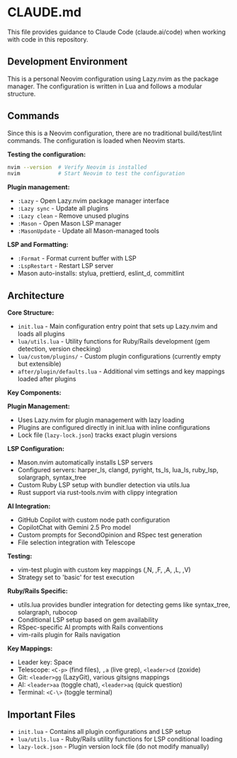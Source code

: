 # CLAUDE.md

This file provides guidance to Claude Code (claude.ai/code) when working with code in this repository.

## Development Environment

This is a personal Neovim configuration using Lazy.nvim as the package manager. The configuration is written in Lua and follows a modular structure.

## Commands

Since this is a Neovim configuration, there are no traditional build/test/lint commands. The configuration is loaded when Neovim starts.

**Testing the configuration:**
```bash
nvim --version  # Verify Neovim is installed
nvim            # Start Neovim to test the configuration
```

**Plugin management:**
- `:Lazy` - Open Lazy.nvim package manager interface
- `:Lazy sync` - Update all plugins
- `:Lazy clean` - Remove unused plugins
- `:Mason` - Open Mason LSP manager
- `:MasonUpdate` - Update all Mason-managed tools

**LSP and Formatting:**
- `:Format` - Format current buffer with LSP
- `:LspRestart` - Restart LSP server
- Mason auto-installs: stylua, prettierd, eslint_d, commitlint

## Architecture

**Core Structure:**
- `init.lua` - Main configuration entry point that sets up Lazy.nvim and loads all plugins
- `lua/utils.lua` - Utility functions for Ruby/Rails development (gem detection, version checking)
- `lua/custom/plugins/` - Custom plugin configurations (currently empty but extensible)
- `after/plugin/defaults.lua` - Additional vim settings and key mappings loaded after plugins

**Key Components:**

**Plugin Management:**
- Uses Lazy.nvim for plugin management with lazy loading
- Plugins are configured directly in init.lua with inline configurations
- Lock file (`lazy-lock.json`) tracks exact plugin versions

**LSP Configuration:**
- Mason.nvim automatically installs LSP servers
- Configured servers: harper_ls, clangd, pyright, ts_ls, lua_ls, ruby_lsp, solargraph, syntax_tree
- Custom Ruby LSP setup with bundler detection via utils.lua
- Rust support via rust-tools.nvim with clippy integration

**AI Integration:**
- GitHub Copilot with custom node path configuration
- CopilotChat with Gemini 2.5 Pro model
- Custom prompts for SecondOpinion and RSpec test generation
- File selection integration with Telescope

**Testing:**
- vim-test plugin with custom key mappings (,N, ,F, ,A, ,L, ,V)
- Strategy set to 'basic' for test execution

**Ruby/Rails Specific:**
- utils.lua provides bundler integration for detecting gems like syntax_tree, solargraph, rubocop
- Conditional LSP setup based on gem availability
- RSpec-specific AI prompts with Rails conventions
- vim-rails plugin for Rails navigation

**Key Mappings:**
- Leader key: Space
- Telescope: `<C-p>` (find files), `,a` (live grep), `<leader>cd` (zoxide)
- Git: `<leader>gg` (LazyGit), various gitsigns mappings
- AI: `<leader>aa` (toggle chat), `<leader>aq` (quick question)
- Terminal: `<C-\>` (toggle terminal)

## Important Files

- `init.lua` - Contains all plugin configurations and LSP setup
- `lua/utils.lua` - Ruby/Rails utility functions for LSP conditional loading
- `lazy-lock.json` - Plugin version lock file (do not modify manually)